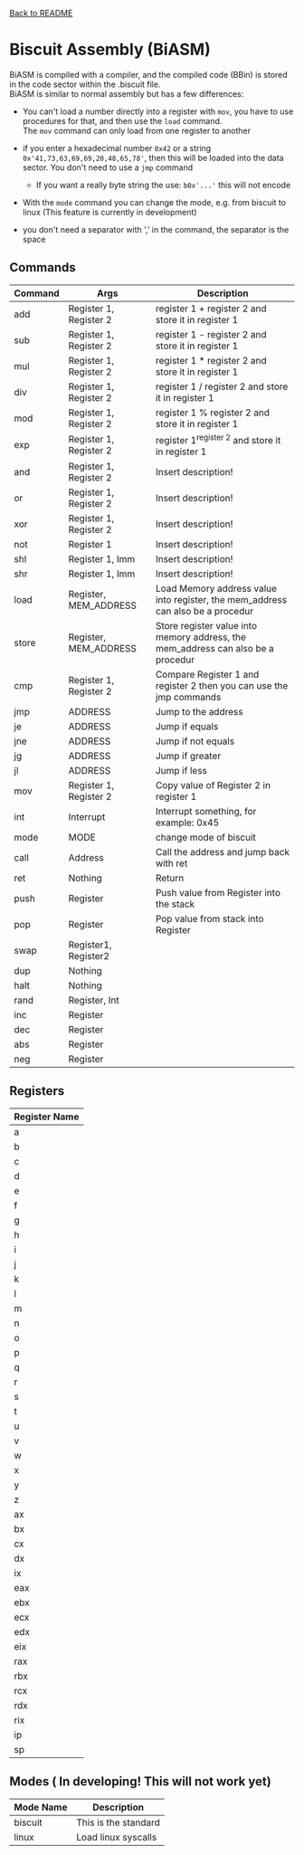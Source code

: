 [Back to README](./README.md)
# Biscuit Assembly (BiASM)
BiASM is compiled with a compiler, and the compiled code (BBin) is stored in the code sector within the .biscuit file.\
BiASM is similar to normal assembly but has a few differences:
 - You can't load a number directly into a register with `mov`, you have to use procedures for that, and then use the `load` command. \
 The `mov` command can only load from one register to another

 - if you enter a hexadecimal number `0x42` or a string `0x'41,73,63,69,69,20,48,65,78'`, then this will be loaded into the data sector. You don't need to use a `jmp` command
    - If you want a really byte string the use: `b0x'...'` this will not encode
 - With the `mode` command you can change the mode, e.g. from biscuit to linux (This feature is currently in development)

 - you don't need a separator with ',' in the command, the separator is the space


 
## Commands

|Command| Args | Description|
|-------|-------------------------|--------------------------------------------|
|add|Register 1, Register 2|register 1 + register 2 and store it in register 1|
|sub|Register 1, Register 2|register 1 - register 2 and store it in register 1|
|mul|Register 1, Register 2|register 1 * register 2 and store it in register 1|
|div|Register 1, Register 2|register 1 / register 2 and store it in register 1|
|mod|Register 1, Register 2|register 1 % register 2 and store it in register 1|
|exp|Register 1, Register 2|register 1<sup>register 2</sup> and store it in register 1|
|and|Register 1, Register 2|Insert description!|
|or|Register 1, Register 2|Insert description!|
|xor|Register 1, Register 2|Insert description!|
|not|Register 1|Insert description!|
|shl|Register 1, Imm|Insert description!|
|shr|Register 1, Imm|Insert description!|
|load|Register, MEM_ADDRESS|Load Memory address value into register, the mem_address can also be a procedur|
|store|Register, MEM_ADDRESS|Store register value into memory address, the mem_address can also be a procedur|
|cmp|Register 1, Register 2|Compare Register 1 and register 2 then you can use the jmp commands|
|jmp|ADDRESS|Jump to the address|
|je|ADDRESS|Jump if equals|
|jne|ADDRESS|Jump if not equals|
|jg|ADDRESS|Jump if greater|
|jl|ADDRESS|Jump if less|
|mov|Register 1, Register 2| Copy value of Register 2 in register 1|
|int|Interrupt|Interrupt something, for example: 0x45|
|mode|MODE|change mode of biscuit|
|call|Address|Call the address and jump back with ret|
|ret|Nothing|Return|
|push|Register|Push value from Register into the stack
|pop|Register|Pop value from stack into Register
|swap|Register1, Register2
|dup|Nothing
|halt|Nothing
|rand|Register, Int
|inc|Register
|dec|Register
|abs|Register
|neg|Register
## Registers


|Register Name|
|-|
|a|
|b|
|c|
|d|
|e|
|f|
|g|
|h|
|i|
|j|
|k|
|l|
|m|
|n|
|o|
|p|
|q|
|r|
|s|
|t|
|u|
|v|
|w|
|x|
|y|
|z|
|ax|
|bx|
|cx|
|dx|
|ix|
|eax|
|ebx|
|ecx|
|edx|
|eix|
|rax|
|rbx|
|rcx|
|rdx|
|rix|
|ip|
|sp|


## Modes ( In developing! This will not work yet)
|Mode Name|Description
|-|-|
|biscuit|This is the standard|
|linux|Load linux syscalls
